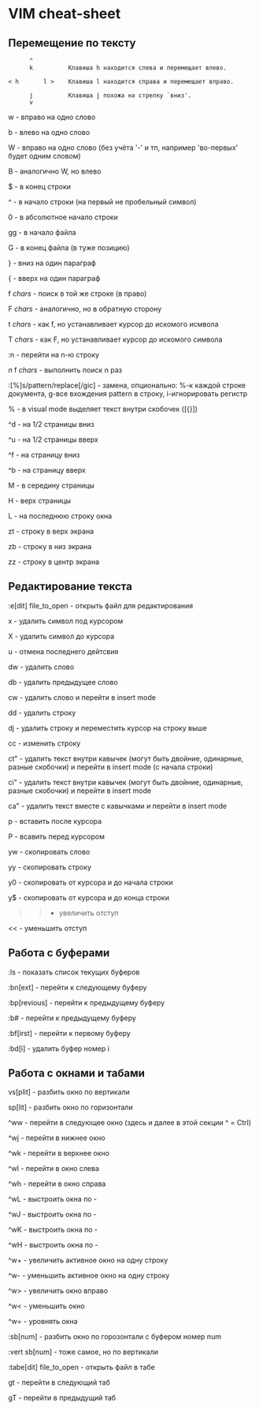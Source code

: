 VIM cheat-sheet
===============

Перемещение по тексту
---------------------

          ^
          k          Клавиша h находится слева и перемещает влево.

    < h       l >    Клавиша l находится справа и перемещает вправо.

          j          Клавиша j похожа на стрелку `вниз'.
          v


w - вправо на одно слово

b - влево на одно слово

W - вправо на одно слово (без учёта '-' и тп, например 'во-первых' будет одним словом)

B - аналогично W, но влево

$ - в конец строки

^ - в начало строки (на первый не пробельный символ)

0 - в абсолютное начало строки

gg - в начало файла

G - в конец файла (в туже позицию)

} - вниз на один параграф

{ - вверх на один параграф

f *chars* - поиск в той же строке (в право)

F *chars* - аналогично, но в обратную сторону

t *chars* - как f, но устанавливает курсор до искомого исмвола

T *chars* - как F, но устанавливает курсор до искомого символа

:n - перейти на n-ю строку

*n* f *chars* - выполнить поиск n раз

:[%]s/pattern/replace[/gic] - замена, опционально: %-к каждой строке документа, g-все вхождения pattern в строку, i-игнорировать регистр

% - в visual mode выделяет текст внутри скобочек ([{}])

^d - на 1/2 страницы вниз

^u - на 1/2 страницы вверх

^f - на страницу вниз

^b - на страницу вверх

M - в середину страницы

H - верх страницы

L - на последнюю строку окна

zt - строку в верх экрана

zb - строку в низ экрана

zz - строку в центр экрана

Редактирование текста
---------------------

:e[dit] file_to_open - открыть файл для редактирования

x - удалить символ под курсором

X - удалить символ до курсора

u - отмена последнего дейтсвия

dw - удалить слово

db - удалить предыдущее слово

cw - удалить слово и перейти в insert mode

dd - удалить строку

dj - удалить строку и переместить курсор на строку выше

сс - изменить строку

ct" - удалить текст внутри кавычек (могут быть двойние, одинарные, разные скобочки) и перейти в insert mode (с начала строки)

ci" - удалить текст внутри кавычек (могут быть двойние, одинарные, разные скобочки) и перейти в insert mode

ca" - удалить текст вместе с кавычками и перейти в insert mode

p - вставить после курсора

P - всавить перед курсором

yw - скопировать слово

yy - скопировать строку

y0 - скопировать от курсора и до начала строки

y$ - скопировать от курсора и до конца строки

>> - увеличить отступ

<< - уменьшить отступ

Работа с буферами
------------------

:ls - показать список текущих буферов

:bn[ext] - перейти к следующему буферу

:bp[revious] - перейти к предыдущему буферу

:b# - перейти к предыдущему буферу

:bf[irst] - перейти к первому буферу

:bd[i] - удалить буфер номер i

Работа с окнами и табами
------------------------

vs[plit] - разбить окно по вертикали

sp[lit] - разбить окно по горизонтали

^ww - перейти в следующее окно (здесь и далее в этой секции ^ = Ctrl)

^wj - перейти в нижнее окно

^wk - перейти в верхнее окно

^wl - перейти в окно слева

^wh - перейти в окно справа

^wL - выстроить окна по -

^wJ - выстроить окна по -

^wK - выстроить окна по -

^wH - выстроить окна по -

^w+ - увеличить активное окно на одну строку

^w- - уменьшить активное окно на одну строку

^w> - увеличить окно вправо

^w< - уменьшить окно

^w= - уровнять окна

:sb[num] - разбить окно по горозонтали с буфером номер num

:vert sb[num] - тоже самое, но по вертикали

:tabe[dit] file_to_open - открыть файл в табе

gt - перейти в следующий таб

gT - перейти в предыдущий таб

